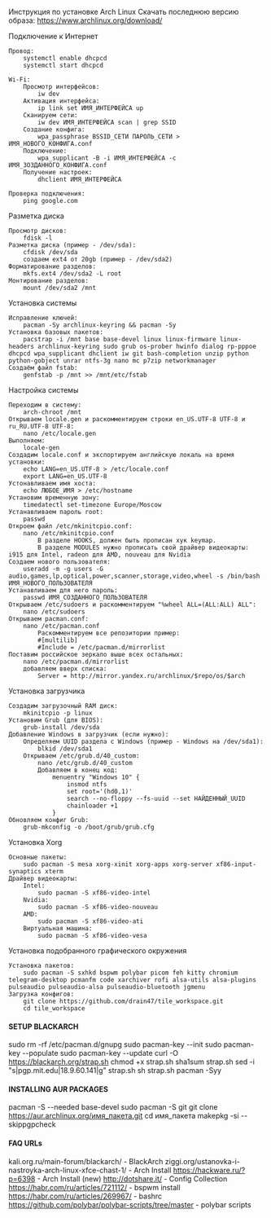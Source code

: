Инструкция по установке Arch Linux
Скачать последнюю версию образа: https://www.archlinux.org/download/


Подключение к Интернет

	Провод:
		systemctl enable dhcpcd
		systemctl start dhcpcd
	
	Wi-Fi:
		Просмотр интерфейсов:
			iw dev
		Активация интерфейса:
			ip link set ИМЯ_ИНТЕРФЕЙСА up
		Сканируем сети:
			iw dev ИМЯ_ИНТЕРФЕЙСА scan | grep SSID
		Создание конфига:
			wpa_passphrase BSSID_СЕТИ ПАРОЛЬ_СЕТИ > ИМЯ_НОВОГО_КОНФИГА.conf
		Подключение:
			wpa_supplicant -B -i ИМЯ_ИНТЕРФЕЙСА -c ИМЯ_ЗОЗДАННОГО_КОНФИГА.conf
		Получение настроек:
			dhclient ИМЯ_ИНТЕРФЕЙСА
	
	Проверка подключения:
		ping google.com


Разметка диска

	Просмотр дисков:
		fdisk -l
	Разметка диска (пример - /dev/sda):
		cfdisk /dev/sda
		создаем ext4 от 20gb (пример - /dev/sda2)
	Форматирование разделов:
		mkfs.ext4 /dev/sda2 -L root
	Монтирование разделов:
		mount /dev/sda2 /mnt


Установка системы

	Исправление ключей:
		pacman -Sy archlinux-keyring && pacman -Sy
	Установка базовых пакетов:
		pacstrap -i /mnt base base-devel linux linux-firmware linux-headers archlinux-keyring sudo grub os-prober hwinfo dialog rp-pppoe dhcpcd wpa_supplicant dhclient iw git bash-completion unzip python python-gobject unrar ntfs-3g nano mc p7zip networkmanager
	Создаём файл fstab:
		genfstab -p /mnt >> /mnt/etc/fstab


Настройка системы

	Переходим в систему:
		arch-chroot /mnt
	Открываем locale.gen и раскомментируем строки en_US.UTF-8 UTF-8 и ru_RU.UTF-8 UTF-8:
		nano /etc/locale.gen
	Выполняем:
		locale-gen
	Создадим locale.conf и экспортируем английскую локаль на время установки:
		echo LANG=en_US.UTF-8 > /etc/locale.conf
		export LANG=en_US.UTF-8
	Устонавливаем имя хоста:
		echo ЛЮБОЕ_ИМЯ > /etc/hostname
	Установим временную зону:
		timedatectl set-timezone Europe/Moscow
	Устанавливаем пароль root:
		passwd
	Откроем файл /etc/mkinitcpio.conf:
		nano /etc/mkinitcpio.conf
			В разделе HOOKS, должен быть прописан хук keymap.
			В разделе MODULES нужно прописать свой драйвер видеокарты: i915 для Intel, radeon для AMD, nouveau для Nvidia
	Создаем нового пользователя:
		useradd -m -g users -G audio,games,lp,optical,power,scanner,storage,video,wheel -s /bin/bash ИМЯ_НОВОГО_ПОЛЬЗОВАТЕЛЯ
	Устанавливаем для него пароль:
		passwd ИМЯ_СОЗДАННОГО_ПОЛЬЗОВАТЕЛЯ
	Открываем /etc/sudoers и раскомментируем "%wheel ALL=(ALL:ALL) ALL":
		nano /etc/sudoers
	Открываем pacman.conf:
		nano /etc/pacman.conf
			Раскомментируем все репозитории пример:
			#[multilib]
			#Include = /etc/pacman.d/mirrorlist
	Поставим российское зеркало выше всех остальных:
		nano /etc/pacman.d/mirrorlist
		добавляем вверх списка:
			Server = http://mirror.yandex.ru/archlinux/$repo/os/$arch
			

Установка загрузчика

	Создадим загрузочный RAM диск:
		mkinitcpio -p linux
	Установим Grub (для BIOS):
		grub-install /dev/sda
	Добавление Windows в загрузчик (если нужно):
		Определяем UUID раздела с Windows (пример - Windows на /dev/sda1):
			blkid /dev/sda1
		Открываем /etc/grub.d/40_custom:
			nano /etc/grub.d/40_custom
			Добавляем в конец код:
				menuentry "Windows 10" {
					insmod ntfs
					set root='(hd0,1)'
					search --no-floppy --fs-uuid --set НАЙДЕННЫЙ_UUID
					chainloader +1
				}
	Обновляем конфиг Grub:
		grub-mkconfig -o /boot/grub/grub.cfg
		

Установка Xorg

	Основные пакеты:
		sudo pacman -S mesa xorg-xinit xorg-apps xorg-server xf86-input-synaptics xterm
	Драйвер видеокарты:
		Intel:
			sudo pacman -S xf86-video-intel
		Nvidia:
			sudo pacman -S xf86-video-nouveau
		AMD:
			sudo pacman -S xf86-video-ati
		Виртуальная машина:
			sudo pacman -S xf86-video-vesa


Установка подобранного графического окружения

	Установка пакетов:
		sudo pacman -S sxhkd bspwm polybar picom feh kitty chromium telegram-desktop pcmanfm code xarchiver rofi alsa-utils alsa-plugins pulseaudio pulseaudio-alsa pulseaudio-bluetooth jgmenu
	Загрузка конфигов:
		git clone https://github.com/drain47/tile_workspace.git
		cd tile_workspace



####  SETUP BLACKARCH  ####
sudo rm -rf /etc/pacman.d/gnupg
sudo pacman-key --init
sudo pacman-key --populate
sudo pacman-key --update
curl -O https://blackarch.org/strap.sh
chmod +x strap.sh
sha1sum strap.sh
sed -i "s|pgp.mit.edu|18.9.60.141|g" strap.sh
sh strap.sh
pacman -Syy


####  INSTALLING AUR PACKAGES  ####
pacman -S --needed base-devel
sudo pacman -S git
git clone https://aur.archlinux.org/имя_пакета.git
cd имя_пакета
makepkg -si --skippgpcheck


####  FAQ URLs  ####
kali.org.ru/main-forum/blackarch/  -  BlackArch
ziggi.org/ustanovka-i-nastroyka-arch-linux-xfce-chast-1/  - Arch Install
https://hackware.ru/?p=6398  -  Arch Install (new)
http://dotshare.it/ - Config Collection
https://habr.com/ru/articles/721112/ - bspwm install
https://habr.com/ru/articles/269967/ - bashrc
https://github.com/polybar/polybar-scripts/tree/master - polybar scripts
